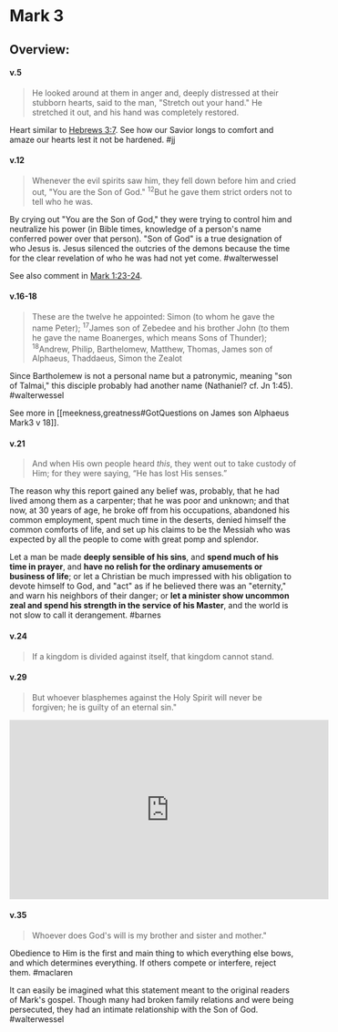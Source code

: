 # Mark 3

## Overview:



#### v.5
>He looked around at them in anger and, deeply distressed at their stubborn hearts, said to the man, "Stretch out your hand." He stretched it out, and his hand was completely restored.

Heart similar to [Hebrews 3:7](Hebrews3#v.7). See how our Savior longs to comfort and amaze our hearts lest it not be hardened. 
#jj 

#### v.12
>Whenever the evil spirits saw him, they fell down before him and cried out, "You are the Son of God." <sup>12</sup>But he gave them strict orders not to tell who he was.

By crying out "You are the Son of God," they were trying to control him and neutralize his power (in Bible times, knowledge of a person's name conferred power over that person). "Son of God" is a true designation of who Jesus is. Jesus silenced the outcries of the demons because the time for the clear revelation of who he was had not yet come.
#walterwessel 

See also comment in [Mark 1:23-24](Mark1#v.23-24).

#### v.16-18
>These are the twelve he appointed: Simon (to whom he gave the name Peter); <sup>17</sup>James son of Zebedee and his brother John (to them he gave the name Boanerges, which means Sons of Thunder); <sup>18</sup>Andrew, Philip, Barthelomew, Matthew, Thomas, James son of Alphaeus, Thaddaeus, Simon the Zealot

Since Bartholemew is not a personal name but a patronymic, meaning "son of Talmai," this disciple probably had another name (Nathaniel? cf. Jn 1:45).
#walterwessel 

See more in [[meekness,greatness#GotQuestions on James son Alphaeus Mark3 v 18]].

#### v.21
>And when His own people heard _this_, they went out to take custody of Him; for they were saying, “He has lost His senses.”

The reason why this report gained any belief was, probably, that he had lived among them as a carpenter; that he was poor and unknown; and that now, at 30 years of age, he broke off from his occupations, abandoned his common employment, spent much time in the deserts, denied himself the common comforts of life, and set up his claims to be the Messiah who was expected by all the people to come with great pomp and splendor.

Let a man be made **deeply sensible of his sins**, and **spend much of his time in prayer**, and **have no relish for the ordinary amusements or business of life**; or let a Christian be much impressed with his obligation to devote himself to God, and "act" as if he believed there was an "eternity," and warn his neighbors of their danger; or **let a minister show uncommon zeal and spend his strength in the service of his Master**, and the world is not slow to call it derangement.
#barnes 

#### v.24
>If a kingdom is divided against itself, that kingdom cannot stand.

#### v.29
>But whoever blasphemes against the Holy Spirit will never be forgiven; he is guilty of an eternal sin."

<iframe width="560" height="315" src="https://www.youtube.com/embed/KmCHX8-2Smo?start=198" title="YouTube video player" frameborder="0" allow="accelerometer; autoplay; clipboard-write; encrypted-media; gyroscope; picture-in-picture" allowfullscreen></iframe>

#### v.35
>Whoever does God's will is my brother and sister and mother."

Obedience to Him is the first and main thing to which everything else bows, and which determines everything. If others compete or interfere, reject them.
#maclaren 

It can easily be imagined what this statement meant to the original readers of Mark's gospel. Though many had broken family relations and were being persecuted, they had an intimate relationship with the Son of God.
#walterwessel 
